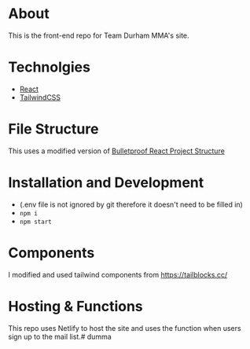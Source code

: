 # About
This is the front-end repo for Team Durham MMA's site.

# Technolgies
- [React](https://reactjs.org/)
- [TailwindCSS](https://tailwindcss.com/)

# File Structure
This uses a modified version of [Bulletproof React Project Structure](https://github.com/alan2207/bulletproof-react/blob/master/docs/project-structure.md)

# Installation and Development
- (.env file is not ignored by git therefore it doesn't need to be filled in)
- `npm i`
- `npm start`

# Components
I modified and used tailwind components from https://tailblocks.cc/

# Hosting & Functions
This repo uses Netlify to host the site and uses the function when users sign up to the mail list.# dumma
